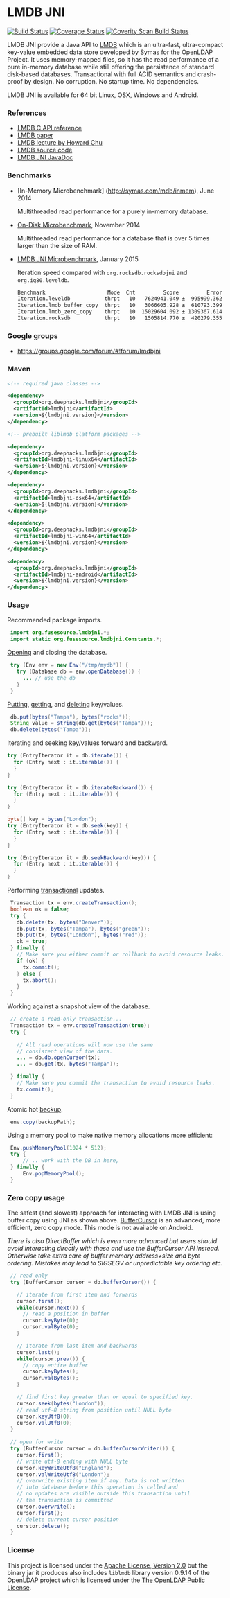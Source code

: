 # LMDB JNI

[![Build Status](https://travis-ci.org/deephacks/lmdbjni.png?branch=master)](https://travis-ci.org/deephacks/lmdbjni) [![Coverage Status](https://coveralls.io/repos/deephacks/lmdbjni/badge.svg?branch=master)](https://coveralls.io/r/deephacks/lmdbjni?branch=master) <a href="https://scan.coverity.com/projects/4017">
  <img alt="Coverity Scan Build Status"
       src="https://scan.coverity.com/projects/4017/badge.svg"/>
</a>

LMDB JNI provide a Java API to [LMDB](http://symas.com/mdb/) which is an ultra-fast, ultra-compact key-value embedded data store developed by Symas for the OpenLDAP Project. It uses memory-mapped files, so it has the read performance of a pure in-memory database while still offering the persistence of standard disk-based databases. Transactional with full ACID semantics and crash-proof by design. No corruption. No startup time. No dependencies.

LMDB JNI is available for 64 bit Linux, OSX, Windows and Android.

### References

 * [LMDB C API reference](http://symas.com/mdb/doc/group__internal.html)
 * [LMDB paper](http://symas.com/mdb/20120829-LinuxCon-MDB-txt.pdf)
 * [LMDB lecture by Howard Chu](https://www.parleys.com/play/517f58f9e4b0c6dcd95464ae/)
 * [LMDB source code](https://gitorious.org/mdb/mdb/source/libraries/liblmdb)
 * [LMDB JNI JavaDoc](http://deephacks.org/lmdbjni/apidocs/index.html)

### Benchmarks

* [In-Memory Microbenchmark] (http://symas.com/mdb/inmem), June 2014

   Multithreaded read performance for a purely in-memory database.

* [On-Disk Microbenchmark](http://symas.com/mdb/ondisk), November 2014

   Multithreaded read performance for a database that is over 5 times larger than the size of RAM.

* [LMDB JNI Microbenchmark](http://pastebin.com/gPFVcakL), January 2015
   
  Iteration speed compared with <code>org.rocksdb.rocksdbjni</code> and <code>org.iq80.leveldb</code>.
   ```bash
   Benchmark                    Mode  Cnt         Score         Error  Units
   Iteration.leveldb           thrpt   10   7624941.049 ±  995999.362  ops/s
   Iteration.lmdb_buffer_copy  thrpt   10   3066605.928 ±  610793.399  ops/s
   Iteration.lmdb_zero_copy    thrpt   10  15029604.092 ± 1309367.614  ops/s
   Iteration.rocksdb           thrpt   10   1505814.770 ±  420279.355  ops/s
   ```
   

### Google groups

* https://groups.google.com/forum/#!forum/lmdbjni

### Maven

```xml
<!-- required java classes -->

<dependency>
  <groupId>org.deephacks.lmdbjni</groupId>
  <artifactId>lmdbjni</artifactId>
  <version>${lmdbjni.version}</version>
</dependency>

<!-- prebuilt liblmdb platform packages -->

<dependency>
  <groupId>org.deephacks.lmdbjni</groupId>
  <artifactId>lmdbjni-linux64</artifactId>
  <version>${lmdbjni.version}</version>
</dependency>

<dependency>
  <groupId>org.deephacks.lmdbjni</groupId>
  <artifactId>lmdbjni-osx64</artifactId>
  <version>${lmdbjni.version}</version>
</dependency>

<dependency>
  <groupId>org.deephacks.lmdbjni</groupId>
  <artifactId>lmdbjni-win64</artifactId>
  <version>${lmdbjni.version}</version>
</dependency>

<dependency>
  <groupId>org.deephacks.lmdbjni</groupId>
  <artifactId>lmdbjni-android</artifactId>
  <version>${lmdbjni.version}</version>
</dependency>

```

### Usage

Recommended package imports.
```java
 import org.fusesource.lmdbjni.*;
 import static org.fusesource.lmdbjni.Constants.*;
```

[Opening](http://deephacks.org/lmdbjni/apidocs/org/fusesource/lmdbjni/Env.html#open-java.lang.String-int-int-) and closing the database.
```java
 try (Env env = new Env("/tmp/mydb")) {
   try (Database db = env.openDatabase()) {
     ... // use the db
   }
 }
```

[Putting](http://deephacks.org/lmdbjni/apidocs/org/fusesource/lmdbjni/Database.html#put-org.fusesource.lmdbjni.Transaction-byte:A-byte:A-int-), [getting](http://deephacks.org/lmdbjni/apidocs/org/fusesource/lmdbjni/Database.html#get-org.fusesource.lmdbjni.Transaction-byte:A-), and [deleting](http://deephacks.org/lmdbjni/apidocs/org/fusesource/lmdbjni/Database.html#delete-org.fusesource.lmdbjni.Transaction-byte:A-byte:A-) key/values.
```java
 db.put(bytes("Tampa"), bytes("rocks"));
 String value = string(db.get(bytes("Tampa")));
 db.delete(bytes("Tampa"));
```

Iterating and seeking key/values forward and backward.

```java
try (EntryIterator it = db.iterate()) {
  for (Entry next : it.iterable()) {
  }
}

try (EntryIterator it = db.iterateBackward()) {
  for (Entry next : it.iterable()) {
  }
}

byte[] key = bytes("London");
try (EntryIterator it = db.seek(key)) {
  for (Entry next : it.iterable()) {
  }
}

try (EntryIterator it = db.seekBackward(key))) {
  for (Entry next : it.iterable()) {
  }
}

```

Performing [transactional](http://deephacks.org/lmdbjni/apidocs/org/fusesource/lmdbjni/Transaction.html) updates.

```java
 Transaction tx = env.createTransaction();
 boolean ok = false;
 try {
   db.delete(tx, bytes("Denver"));
   db.put(tx, bytes("Tampa"), bytes("green"));
   db.put(tx, bytes("London"), bytes("red"));
   ok = true;
 } finally {
   // Make sure you either commit or rollback to avoid resource leaks.
   if (ok) {
     tx.commit();
   } else {
     tx.abort();
   }
 }
```

Working against a snapshot view of the database.

```java
 // create a read-only transaction...
 Transaction tx = env.createTransaction(true);
 try {
   
   // All read operations will now use the same 
   // consistent view of the data.
   ... = db.db.openCursor(tx);
   ... = db.get(tx, bytes("Tampa"));

 } finally {
   // Make sure you commit the transaction to avoid resource leaks.
   tx.commit();
 }
```
Atomic hot [backup](http://deephacks.org/lmdbjni/apidocs/org/fusesource/lmdbjni/Env.html#copy-java.lang.String-).

```java
 env.copy(backupPath);
```

Using a memory pool to make native memory allocations more efficient:

```java
 Env.pushMemoryPool(1024 * 512);
 try {
     // .. work with the DB in here, 
 } finally {
     Env.popMemoryPool();
 }
```

### Zero copy usage

The safest (and slowest) approach for interacting with LMDB JNI is using buffer copy using JNI as shown above. [BufferCursor](http://deephacks.org/lmdbjni/apidocs/org/fusesource/lmdbjni/BufferCursor.html) is an advanced, more efficient, zero copy mode. This mode is not available on Android.

*There is also DirectBuffer which is even more advanced but users should avoid interacting directly with these and use the BufferCursor API instead. Otherwise take extra care of buffer memory address+size and byte ordering. Mistakes may lead to SIGSEGV or unpredictable key ordering etc.*

```java
 // read only
 try (BufferCursor cursor = db.bufferCursor()) {

   // iterate from first item and forwards
   cursor.first();
   while(cursor.next()) {
     // read a position in buffer
     cursor.keyByte(0);
     cursor.valByte(0);
   }

   // iterate from last item and backwards
   cursor.last();
   while(cursor.prev()) {
     // copy entire buffer
     cursor.keyBytes();
     cursor.valBytes();
   }

   // find first key greater than or equal to specified key.
   cursor.seek(bytes("London"));
   // read utf-8 string from position until NULL byte
   cursor.keyUtf8(0);
   cursor.valUtf8(0);
 }
 
 // open for write
 try (BufferCursor cursor = db.bufferCursorWriter()) {
   cursor.first();
   // write utf-8 ending with NULL byte
   cursor.keyWriteUtf8("England");
   cursor.valWriteUtf8("London");
   // overwrite existing item if any. Data is not written
   // into database before this operation is called and
   // no updates are visible outside this transaction until
   // the transaction is committed
   cursor.overwrite();
   cursor.first();
   // delete current cursor position
   curstor.delete();
 } 

```

### License

This project is licensed under the [Apache License, Version 2.0](http://www.apache.org/licenses/LICENSE-2.0.html) but the binary jar it produces also includes `liblmdb` library version 0.9.14 of the OpenLDAP project which is licensed under the [The OpenLDAP Public License](http://www.openldap.org/software/release/license.html).
